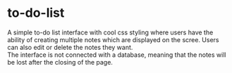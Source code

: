 # to-do-list

A simple to-do list interface with cool css styling where users have the ability of creating multiple notes which are displayed on the scree. Users can also edit or delete the notes they want. <br />
The interface is not connected with a database, meaning that the notes will be lost after the closing of the page. 

